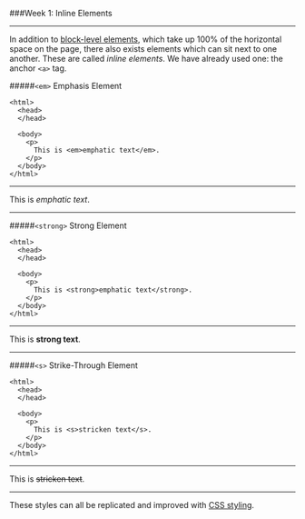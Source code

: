 ###Week 1: Inline Elements

-----

In addition to [block-level elements](block.md), which take up 100% of the horizontal space on the page, there also exists elements which can sit next to one another. These are called *inline elements*. We have already used one: the anchor `<a>` tag.

#####`<em>` Emphasis Element

```
<html>
  <head>
  </head>
  
  <body>
    <p>
      This is <em>emphatic text</em>.
    </p>
  </body>
</html>  
```

<hr />
This is <em>emphatic text</em>.
<hr />


#####`<strong>` Strong Element

```
<html>
  <head>
  </head>
  
  <body>
    <p>
      This is <strong>emphatic text</strong>.
    </p>
  </body>
</html>  
```

<hr />
This is <strong>strong text</strong>.
<hr />


#####`<s>` Strike-Through Element

```
<html>
  <head>
  </head>
  
  <body>
    <p>
      This is <s>stricken text</s>.
    </p>
  </body>
</html>  
```

<hr />
This is <s>stricken text</s>.
<hr />


These styles can all be replicated and improved with [CSS styling](inline-css.md).


